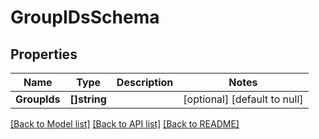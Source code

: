 # GroupIDsSchema

## Properties
Name | Type | Description | Notes
------------ | ------------- | ------------- | -------------
**GroupIds** | **[]string** |  | [optional] [default to null]

[[Back to Model list]](../README.md#documentation-for-models) [[Back to API list]](../README.md#documentation-for-api-endpoints) [[Back to README]](../README.md)


